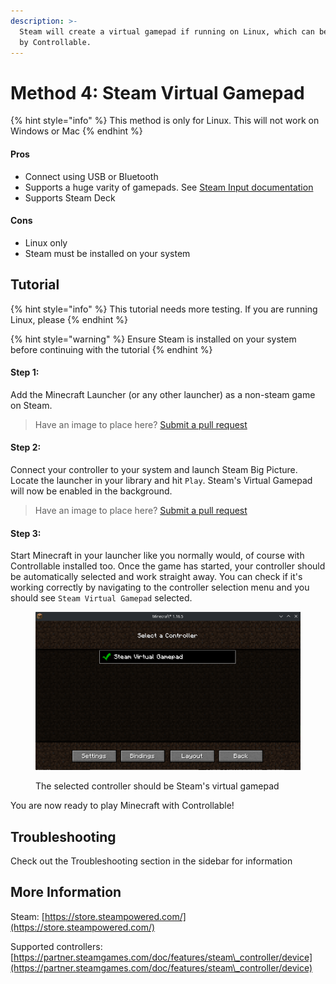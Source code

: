 ```yaml
---
description: >-
  Steam will create a virtual gamepad if running on Linux, which can be detected
  by Controllable.
---
```


# Method 4: Steam Virtual Gamepad

{% hint style="info" %}
This method is only for Linux. This will not work on Windows or Mac
{% endhint %}

#### Pros

* Connect using USB or Bluetooth
* Supports a huge varity of gamepads. See [Steam Input documentation](https://partner.steamgames.com/doc/features/steam\_controller/device)
* Supports Steam Deck

#### Cons

* Linux only
* Steam must be installed on your system

## Tutorial

{% hint style="info" %}
This tutorial needs more testing. If you are running Linux, please &#x20;
{% endhint %}

{% hint style="warning" %}
Ensure Steam is installed on your system before continuing with the tutorial
{% endhint %}

#### Step 1:

Add the Minecraft Launcher (or any other launcher) as a non-steam game on Steam.

> Have an image to place here? [Submit a pull request](https://github.com/MrCrayfish/Controllable-Documentation/pulls)

#### Step 2:

Connect your controller to your system and launch Steam Big Picture. Locate the launcher in your library and hit `Play`. Steam's Virtual Gamepad will now be enabled in the background.&#x20;

> Have an image to place here? [Submit a pull request](https://github.com/MrCrayfish/Controllable-Documentation/pulls)

#### Step 3:&#x20;

Start Minecraft in your launcher like you normally would, of course with Controllable installed too. Once the game has started, your controller should be automatically selected and work straight away. You can check if it's working correctly by navigating to the controller selection menu and you should see `Steam Virtual Gamepad` selected.

<figure><img src="../../.gitbook/assets/image (7).png" alt=""><figcaption><p>The selected controller should be Steam's virtual gamepad</p></figcaption></figure>

You are now ready to play Minecraft with Controllable!

## Troubleshooting

Check out the Troubleshooting section in the sidebar for information

## More Information

Steam: [https://store.steampowered.com/](https://store.steampowered.com/)

Supported controllers: [https://partner.steamgames.com/doc/features/steam\_controller/device](https://partner.steamgames.com/doc/features/steam\_controller/device)
